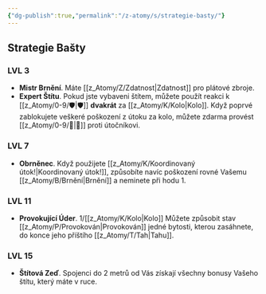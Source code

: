 ```yaml
---
{"dg-publish":true,"permalink":"/z-atomy/s/strategie-basty/"}
---
```


## Strategie Bašty
### LVL 3
- **Mistr Brnění**. Máte [[z_Atomy/Z/Zdatnost\|Zdatnost]] pro plátové zbroje.
- **Expert Štítu**. Pokud jste vybaveni štítem, můžete použít reakci k [[z_Atomy/0-9/🛡️\|🛡️]] **dvakrát** za [[z_Atomy/K/Kolo\|Kolo]]. Když poprvé zablokujete veškeré poškození z útoku za kolo, můžete zdarma provést [[z_Atomy/0-9/🛑\|🛑]] proti útočníkovi.

### LVL 7
- **Obrněnec**. Když použijete [[z_Atomy/K/Koordinovaný útok!\|Koordinovaný útok!]], způsobíte navíc poškození rovné Vašemu [[z_Atomy/B/Brnění\|Brnění]] a neminete při hodu 1.

### LVL 11
- **Provokující Úder**. 1/[[z_Atomy/K/Kolo\|Kolo]] Můžete způsobit stav [[z_Atomy/P/Provokován\|Provokován]] jedné bytosti, kterou zasáhnete, do konce jeho příštího [[z_Atomy/T/Tah\|Tahu]].

### LVL 15
- **Štítová Zeď**. Spojenci do 2 metrů od Vás získají všechny bonusy Vašeho štítu, který máte v ruce.